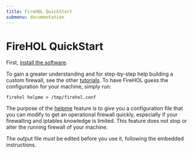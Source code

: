 ```yaml
---
title: FireHOL QuickStart
submenu: documentation
---
```


# FireHOL QuickStart

First, [install the software](/installing/).

To gain a greater understanding and for step-by-step help building a
custom firewall, see the other [tutorials](/tutorial/). To have FireHOL
guess the configuration for your machine, simply run:

    firehol helpme > /tmp/firehol.conf

The purpose of the [helpme](/keyword/manref/firehol/helpme) feature
is to give you a configuration file that you can modify to get an operational
firewall quickly, especially if your firewalling and iptables knowledge
is limited. This feature does not stop or alter the running firewall of
your machine.

The output file *must* be edited before you use it, following the
embedded instructions.
